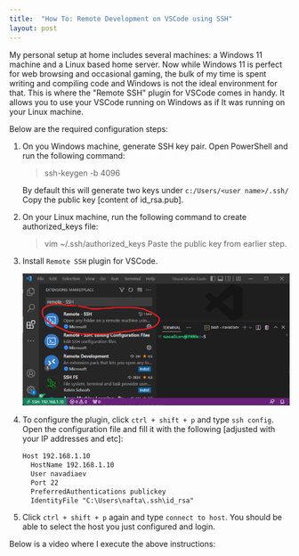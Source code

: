 ```yaml
---
title:  "How To: Remote Development on VSCode using SSH"
layout: post
---
```



My personal setup at home includes several machines: a Windows 11 machine and a Linux based home server. Now while Windows 11 is perfect for web browsing and occasional gaming, the bulk of my time is spent writing and compiling code and Windows is not the ideal environment for that. This is where the "Remote SSH" plugin for VSCode comes in handy. It allows you to use your VSCode running on Windows as if It was running on your Linux machine.

Below are the required configuration steps:

1.  On you Windows machine, generate SSH key pair. Open PowerShell and run the following command:
    > ssh-keygen -b 4096
    
    By default this will generate two keys under `c:/Users/<user name>/.ssh/`
    Copy the public key [content of id_rsa.pub].

2.	On your Linux machine, run the following command to create authorized_keys file:
    > vim ~/.ssh/authorized_keys
    Paste the public key from earlier step.
    
3.  Install `Remote SSH` plugin for VSCode.
    
    ![Remote SSH Plugin](/assets/2022-15-10-how-to-remote-development-on-vscode-using-ssh/remote_ssh_plugin.png)

4.  To configure the plugin, click `ctrl + shift + p` and type `ssh config`.  Open the configuration file and fill it with the following [adjusted with your IP addresses and etc]:
    ```
    Host 192.168.1.10
      HostName 192.168.1.10
      User navadiaev
      Port 22
      PreferredAuthentications publickey
      IdentityFile "C:\Users\nafta\.ssh\id_rsa"
    ```
    
5.  Click `ctrl + shift + p` again and type `connect to host`. 
    You should be able to select the host you just configured and login.
    

Below is a video where I execute the above instructions:


    
